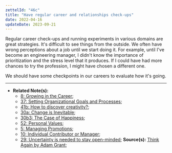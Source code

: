 ```yaml
---
zettelId: "46c"
title: "Have regular career and relationships check-ups"
date: 2022-04-16
updateDate: 2023-09-21
---
```


Regular career check-ups and running experiments in various domains are great strategies. It's difficult to see things from the outside. We often have wrong perceptions about a job until we start doing it. For example, until I've become an engineering manager, I didn't know the importance of prioritization and the stress level that it produces. If I could have had more chances to try the profession, I might have chosen a different one.

We should have some checkpoints in our careers to evaluate how it's going.

---

- **Related Note(s):**
  - [8: Growing in the Career](/notes/8/);
  - [37: Setting Organizational Goals and Processes](/notes/37/);
  - [41b: How to discover creativity?](/notes/41b/);
  - [30a: Change is Inevitable](/notes/30a/);
  - [30b3: The Case of Happiness](/notes/30b3/);
  - [52: Personal Values](/notes/52/);
  - [5: Managing Promotions](/notes/5/);
  - [10: Individual Contributor or Manager](/notes/10/);
  - [29: Uncertainty is needed to stay open-minded](/notes/29/);
**Source(s):** [Think Again by Adam Grant](/books/think-again-by-adam-grant-book-summary-review-and-notes/);
